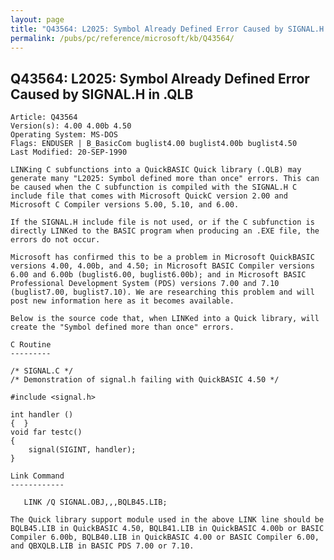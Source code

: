 ```yaml
---
layout: page
title: "Q43564: L2025: Symbol Already Defined Error Caused by SIGNAL.H in .QLB"
permalink: /pubs/pc/reference/microsoft/kb/Q43564/
---
```


## Q43564: L2025: Symbol Already Defined Error Caused by SIGNAL.H in .QLB

	Article: Q43564
	Version(s): 4.00 4.00b 4.50
	Operating System: MS-DOS
	Flags: ENDUSER | B_BasicCom buglist4.00 buglist4.00b buglist4.50
	Last Modified: 20-SEP-1990
	
	LINKing C subfunctions into a QuickBASIC Quick library (.QLB) may
	generate many "L2025: Symbol defined more than once" errors. This can
	be caused when the C subfunction is compiled with the SIGNAL.H C
	include file that comes with Microsoft QuickC version 2.00 and
	Microsoft C Compiler versions 5.00, 5.10, and 6.00.
	
	If the SIGNAL.H include file is not used, or if the C subfunction is
	directly LINKed to the BASIC program when producing an .EXE file, the
	errors do not occur.
	
	Microsoft has confirmed this to be a problem in Microsoft QuickBASIC
	versions 4.00, 4.00b, and 4.50; in Microsoft BASIC Compiler versions
	6.00 and 6.00b (buglist6.00, buglist6.00b); and in Microsoft BASIC
	Professional Development System (PDS) versions 7.00 and 7.10
	(buglist7.00, buglist7.10). We are researching this problem and will
	post new information here as it becomes available.
	
	Below is the source code that, when LINKed into a Quick library, will
	create the "Symbol defined more than once" errors.
	
	C Routine
	---------
	
	/* SIGNAL.C */
	/* Demonstration of signal.h failing with QuickBASIC 4.50 */
	
	#include <signal.h>
	
	int handler ()
	{  }
	void far testc()
	{
	    signal(SIGINT, handler);
	}
	
	Link Command
	------------
	
	   LINK /Q SIGNAL.OBJ,,,BQLB45.LIB;
	
	The Quick library support module used in the above LINK line should be
	BQLB45.LIB in QuickBASIC 4.50, BQLB41.LIB in QuickBASIC 4.00b or BASIC
	Compiler 6.00b, BQLB40.LIB in QuickBASIC 4.00 or BASIC Compiler 6.00,
	and QBXQLB.LIB in BASIC PDS 7.00 or 7.10.
